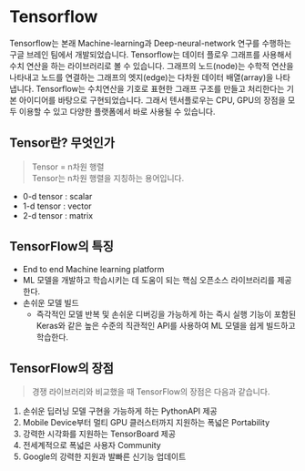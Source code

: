 Tensorflow
==========
Tensorflow는 본래 Machine-learning과 Deep-neural-network 연구를 수행하는 구글 브레인 팀에서 개발되었습니다. Tensorflow는 데이터 플로우 그래프를 사용해서 수치 연산을 하는 라이브러리로 볼 수 있습니다. 그래프의 노드(node)는 수학적 연산을 나타내고 노드를 연결하는 그래프의 엣지(edge)는 다차원 데이터 배열(array)을 나타냅니다. Tensorflow는 수치연산을 기호로 표현한 그래프 구조를 만들고 처리한다는 기본 아이디어를 바탕으로 구현되었습니다. 그래서 텐서플로우는 CPU, GPU의 장점을 모두 이용할 수 있고 다양한 플랫폼에서 바로 사용될 수 있습니다.

Tensor란? 무엇인가
---------------
> Tensor = n차원 행렬   
> Tensor는 n차원 행렬을 지칭하는 용어입니다.
- 0-d tensor : scalar
- 1-d tensor : vector
- 2-d tensor : matrix

TensorFlow의 특징
----------------
* End to end Machine learning platform
* ML 모델을 개발하고 학습시키는 데 도움이 되는 핵심 오픈소스 라이브러리를 제공한다.
* 손쉬운 모델 빌드 
  * 즉각적인 모델 반복 및 손쉬운 디버깅을 가능하게 하는 즉시 실행 기능이 포함된 Keras와 같은 높은 수준의 직관적인 API를 사용하여 ML 모델을 쉽게 빌드하고 학습한다.

TensorFlow의 장점
---------------
> 경쟁 라이브러리와 비교했을 때 TensorFlow의 장점은 다음과 같습니다.
1. 손쉬운 딥러닝 모델 구현을 가능하게 하는 PythonAPI 제공
2. Mobile Device부터 멀티 GPU 클러스터까지 지원하는 폭넓은 Portability
3. 강력한 시각화를 지원하는 TensorBoard 제공
4. 전세계적으로 폭넓은 사용자 Community
5. Google의 강력한 지원과 발빠른 신기능 업데이트

